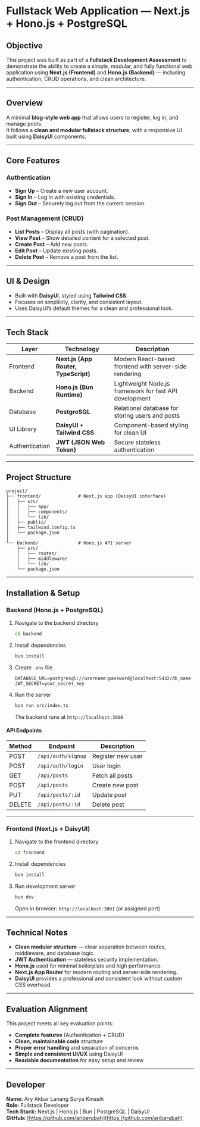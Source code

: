 # Fullstack Web Application — Next.js + Hono.js + PostgreSQL

## Objective

This project was built as part of a **Fullstack Development Assessment** to demonstrate the ability to create a simple, modular, and fully functional web application using **Next.js (Frontend)** and **Hono.js (Backend)** — including authentication, CRUD operations, and clean architecture.

---

## Overview

A minimal **blog-style web app** that allows users to register, log in, and manage posts.  
It follows a **clean and modular fullstack structure**, with a responsive UI built using **DaisyUI** components.

---

## Core Features

### Authentication
- **Sign Up** – Create a new user account.  
- **Sign In** – Log in with existing credentials.  
- **Sign Out** – Securely log out from the current session.  

### Post Management (CRUD)
- **List Posts** – Display all posts (with pagination).  
- **View Post** – Show detailed content for a selected post.  
- **Create Post** – Add new posts.  
- **Edit Post** – Update existing posts.  
- **Delete Post** – Remove a post from the list.  

---

## UI & Design

- Built with **DaisyUI**, styled using **Tailwind CSS**.  
- Focuses on simplicity, clarity, and consistent layout.  
- Uses DaisyUI’s default themes for a clean and professional look.

---

## Tech Stack

| Layer | Technology | Description |
|-------|-------------|-------------|
| Frontend | **Next.js (App Router, TypeScript)** | Modern React-based frontend with server-side rendering |
| Backend | **Hono.js (Bun Runtime)** | Lightweight Node.js framework for fast API development |
| Database | **PostgreSQL** | Relational database for storing users and posts |
| UI Library | **DaisyUI + Tailwind CSS** | Component-based styling for clean UI |
| Authentication | **JWT (JSON Web Token)** | Secure stateless authentication |

---

## Project Structure

```
project/
├── frontend/              # Next.js app (DaisyUI interface)
│   ├── src/
│   │   ├── app/
│   │   ├── components/
│   │   └── lib/
│   ├── public/
│   ├── tailwind.config.ts
│   └── package.json
│
└── backend/               # Hono.js API server
    ├── src/
    │   ├── routes/
    │   ├── middleware/
    │   └── lib/
    └── package.json
```

---

## Installation & Setup

### Backend (Hono.js + PostgreSQL)

1. Navigate to the backend directory
   ```bash
   cd backend
   ```

2. Install dependencies
   ```bash
   bun install
   ```

3. Create `.env` file
   ```env
   DATABASE_URL=postgresql://username:password@localhost:5432/db_name
   JWT_SECRET=your_secret_key
   ```

4. Run the server
   ```bash
   bun run src/index.ts
   ```
   The backend runs at `http://localhost:3000`

#### API Endpoints

| Method | Endpoint | Description |
|--------|-----------|-------------|
| POST | `/api/auth/signup` | Register new user |
| POST | `/api/auth/login` | User login |
| GET | `/api/posts` | Fetch all posts |
| POST | `/api/posts` | Create new post |
| PUT | `/api/posts/:id` | Update post |
| DELETE | `/api/posts/:id` | Delete post |

---

### Frontend (Next.js + DaisyUI)

1. Navigate to the frontend directory
   ```bash
   cd frontend
   ```

2. Install dependencies
   ```bash
   bun install
   ```

3. Run development server
   ```bash
   bun dev
   ```
   Open in browser: `http://localhost:3001` (or assigned port)

---

## Technical Notes

- **Clean modular structure** — clear separation between routes, middleware, and database logic.  
- **JWT Authentication** — stateless security implementation.  
- **Hono.js** used for minimal boilerplate and high performance.  
- **Next.js App Router** for modern routing and server-side rendering.  
- **DaisyUI** provides a professional and consistent look without custom CSS overhead.

---

## Evaluation Alignment

This project meets all key evaluation points:
- **Complete features** (Authentication + CRUD)  
- **Clean, maintainable code** structure  
- **Proper error handling** and separation of concerns  
- **Simple and consistent UI/UX** using DaisyUI  
- **Readable documentation** for easy setup and review  

---

## Developer

**Name:** Ary Akbar Lanang Surya Kinasih  
**Role:** Fullstack Developer  
**Tech Stack:** Next.js | Hono.js | Bun | PostgreSQL | DaisyUI  
**GitHub:** [https://github.com/ariberubah](https://github.com/ariberubah)
